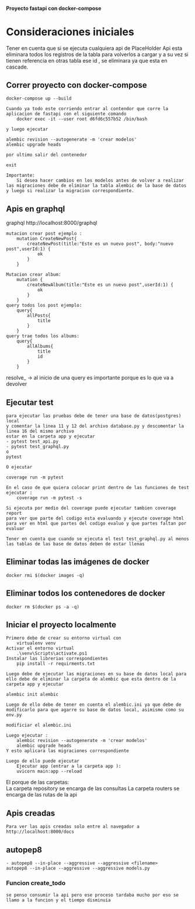 #### Proyecto fastapi con docker-compose 


# Consideraciones iniciales
Tener en cuenta que si se ejecuta cualquiera api de PlaceHolder Api esta eliminara todos los registros de la tabla para volverlos a cargar
y a su vez si tienen referencia en otras tabla ese id , se eliminara ya que esta en cascade.


## Correr proyecto con docker-compose

    docker-compose up --build

    Cuando ya todo este corriendo entrar al contendor que corre la aplicacion de fastapi con el siguiente comando
        docker exec -it --user root d6fd6c557b52 /bin/bash

    y luego ejecutar

    alembic revision --autogenerate -m 'crear modelos'
    alembic upgrade heads

    por ultimo salir del contenedor

    exit
    
    Importante:
        Si desea hacer cambios en los modelos antes de volver a realizar las migraciones debe de eliminar la tabla alembic de la base de datos y luego si realizar la migracion correspondiente.
        
## Apis en graphql
graphql
    http://localhost:8000/graphql
    
    mutacion crear post ejemplo :
        mutation CreateNewPost{
            createNewPost(title:"Este es un nuevo post", body:"nuevo post",userId:1) {
                ok
            }
        }
    
    Mutacion crear album:
        mutation {
            createNewAlbum(title:"Este es un nuevo post",userId:1) {
                ok
            }
        }
    query todos los post ejemplo:
        query{
            allPosts{
                title
            }
        }
    query trae todos los albums:           
        query{
            allAlbums{
                title
                id
            }
        }

resolve_ -> al inicio de una query es importante porque es lo que va a devolver

## Ejecutar test 
    para ejecutar las pruebas debe de tener una base de datos(postgres) local
    y comentar la linea 11 y 12 del archivo database.py y descomentar la linea 16 del mismo archivo
    estar en la carpeta app y ejecutar
    - pytest test_api.py
    - pytest test_graphql.py
    o
    pytest

    O ejecutar

    coverage run -m pytest 

    En el caso de que quiera colocar print dentro de las funciones de test ejecutar :
        coverage run -m pytest -s 

    Si ejecuta por medio del coverage puede ejecutar tambien coverage report
    para ver que parte del codigo esta evaluando y ejecute coverage html para ver en html que partes del codigo evaluo y que partes faltan por evaluar

    Tener en cuenta que cuando se ejecuta el test test_graphql.py al menos las tablas de las base de datos deben de estar llenas

## Eliminar todas las imágenes de docker
    docker rmi $(docker images -q)

## Eliminar todos los contenedores de docker
    docker rm $(docker ps -a -q)

## Iniciar el proyecto localmente

    Primero debe de crear su entorno virtual con
        virtualenv venv
    Activar el entorno virtual
        .\venv\Scripts\activate.ps1
    Instalar las librerias correspondientes
        pip install -r requirments.txt
    
    Luego debe de ejecutar las migraciones en su base de datos local para ello debe de eliminar la carpeta de alembic que esta dentro de la carpeta app y ejecutar
    
    alembic init alembic

    Luego de ello debe de tener en cuenta el alembic.ini ya que debe de modificarlo para que agarre su base de datos local, asimismo como su env.py

    modificiar el alembic.ini
    
    Luego ejecutar :
        alembic revision --autogenerate -m 'crear modelos'
        alembic upgrade heads
    Y esto aplicara las migraciones correspondiente

    Luego de ello puede ejecutar 
        Ejecutar app (entrar a la carpeta app ):
        uvicorn main:app --reload
    

El porque de las carpetas:   
    La carpeta repository se encarga de las consultas
    La carpeta routers se encarga de las rutas de la api

## Apis creadas

    Para ver las apis creadas solo entre al navegador a http://localhost:8000/docs


## autopep8
    - autopep8 --in-place --aggressive --aggressive <filename>
    autopep8 --in-place --aggressive --aggressive models.py

### Funcion create_todo 
    se penso consumir la api pero ese proceso tardaba mucho por eso se llamo a la funcion y el tiempo disminuia